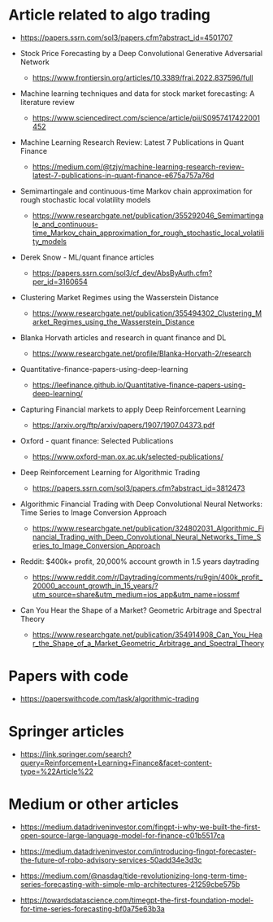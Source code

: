 # Article related to algo trading

- https://papers.ssrn.com/sol3/papers.cfm?abstract_id=4501707

- Stock Price Forecasting by a Deep Convolutional Generative Adversarial Network

  - https://www.frontiersin.org/articles/10.3389/frai.2022.837596/full

- Machine learning techniques and data for stock market forecasting: A literature review

  - https://www.sciencedirect.com/science/article/pii/S0957417422001452

- Machine Learning Research Review: Latest 7 Publications in Quant Finance

  - https://medium.com/@tzjy/machine-learning-research-review-latest-7-publications-in-quant-finance-e675a757a76d

- Semimartingale and continuous-time Markov chain approximation for rough stochastic local volatility models

  - https://www.researchgate.net/publication/355292046_Semimartingale_and_continuous-time_Markov_chain_approximation_for_rough_stochastic_local_volatility_models

- Derek Snow - ML/quant finance articles

  - https://papers.ssrn.com/sol3/cf_dev/AbsByAuth.cfm?per_id=3160654

- Clustering Market Regimes using the Wasserstein Distance

  - https://www.researchgate.net/publication/355494302_Clustering_Market_Regimes_using_the_Wasserstein_Distance

- Blanka Horvath articles and research in quant finance and DL

  - https://www.researchgate.net/profile/Blanka-Horvath-2/research

- Quantitative-finance-papers-using-deep-learning

  - https://leefinance.github.io/Quantitative-finance-papers-using-deep-learning/

- Capturing Financial markets to apply Deep Reinforcement Learning

  - https://arxiv.org/ftp/arxiv/papers/1907/1907.04373.pdf

- Oxford - quant finance: Selected Publications

  - https://www.oxford-man.ox.ac.uk/selected-publications/

- Deep Reinforcement Learning for Algorithmic Trading

  - https://papers.ssrn.com/sol3/papers.cfm?abstract_id=3812473

- Algorithmic Financial Trading with Deep Convolutional Neural Networks: Time Series to Image Conversion Approach

  - https://www.researchgate.net/publication/324802031_Algorithmic_Financial_Trading_with_Deep_Convolutional_Neural_Networks_Time_Series_to_Image_Conversion_Approach

- Reddit: $400k+ profit, 20,000% account growth in 1.5 years daytrading

  - https://www.reddit.com/r/Daytrading/comments/ru9gin/400k_profit_20000_account_growth_in_15_years/?utm_source=share&utm_medium=ios_app&utm_name=iossmf

- Can You Hear the Shape of a Market? Geometric Arbitrage and Spectral Theory
  - https://www.researchgate.net/publication/354914908_Can_You_Hear_the_Shape_of_a_Market_Geometric_Arbitrage_and_Spectral_Theory

# Papers with code

- https://paperswithcode.com/task/algorithmic-trading

# Springer articles

- https://link.springer.com/search?query=Reinforcement+Learning+Finance&facet-content-type=%22Article%22

# Medium or other articles

- https://medium.datadriveninvestor.com/fingpt-i-why-we-built-the-first-open-source-large-language-model-for-finance-c01b5517ca

- https://medium.datadriveninvestor.com/introducing-fingpt-forecaster-the-future-of-robo-advisory-services-50add34e3d3c

- https://medium.com/@nasdag/tide-revolutionizing-long-term-time-series-forecasting-with-simple-mlp-architectures-21259cbe575b

- https://towardsdatascience.com/timegpt-the-first-foundation-model-for-time-series-forecasting-bf0a75e63b3a

